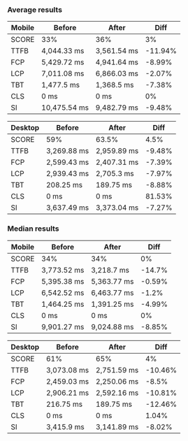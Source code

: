 ### Average results

| Mobile | Before       | After       | Diff    |
| ------ | ------------ | ----------- | ------- |
| SCORE  | 33%          | 36%         | 3%      |
| TTFB   | 4,044.33 ms  | 3,561.54 ms | -11.94% |
| FCP    | 5,429.72 ms  | 4,941.64 ms | -8.99%  |
| LCP    | 7,011.08 ms  | 6,866.03 ms | -2.07%  |
| TBT    | 1,477.5 ms   | 1,368.5 ms  | -7.38%  |
| CLS    | 0 ms         | 0 ms        | 0%      |
| SI     | 10,475.54 ms | 9,482.79 ms | -9.48%  |

| Desktop | Before      | After       | Diff   |
| ------- | ----------- | ----------- | ------ |
| SCORE   | 59%         | 63.5%       | 4.5%   |
| TTFB    | 3,269.88 ms | 2,959.89 ms | -9.48% |
| FCP     | 2,599.43 ms | 2,407.31 ms | -7.39% |
| LCP     | 2,939.43 ms | 2,705.3 ms  | -7.97% |
| TBT     | 208.25 ms   | 189.75 ms   | -8.88% |
| CLS     | 0 ms        | 0 ms        | 81.53% |
| SI      | 3,637.49 ms | 3,373.04 ms | -7.27% |

### Median results

| Mobile | Before      | After       | Diff   |
| ------ | ----------- | ----------- | ------ |
| SCORE  | 34%         | 34%         | 0%     |
| TTFB   | 3,773.52 ms | 3,218.7 ms  | -14.7% |
| FCP    | 5,395.38 ms | 5,363.77 ms | -0.59% |
| LCP    | 6,542.52 ms | 6,463.77 ms | -1.2%  |
| TBT    | 1,464.25 ms | 1,391.25 ms | -4.99% |
| CLS    | 0 ms        | 0 ms        | 0%     |
| SI     | 9,901.27 ms | 9,024.88 ms | -8.85% |

| Desktop | Before      | After       | Diff    |
| ------- | ----------- | ----------- | ------- |
| SCORE   | 61%         | 65%         | 4%      |
| TTFB    | 3,073.08 ms | 2,751.59 ms | -10.46% |
| FCP     | 2,459.03 ms | 2,250.06 ms | -8.5%   |
| LCP     | 2,906.21 ms | 2,592.16 ms | -10.81% |
| TBT     | 216.75 ms   | 189.75 ms   | -12.46% |
| CLS     | 0 ms        | 0 ms        | 1.04%   |
| SI      | 3,415.9 ms  | 3,141.89 ms | -8.02%  |
